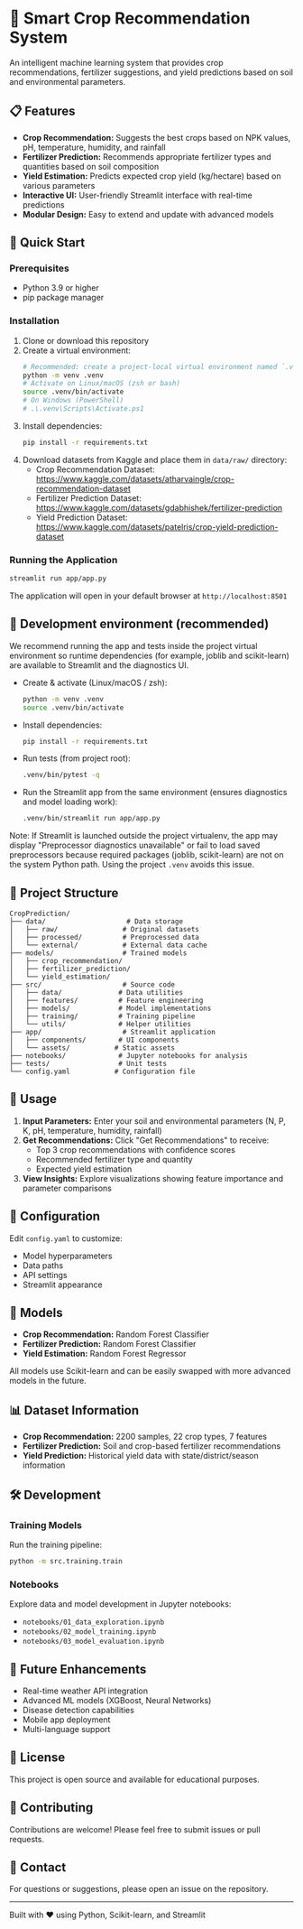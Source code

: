 # 🌱 Smart Crop Recommendation System

An intelligent machine learning system that provides crop recommendations, fertilizer suggestions, and yield predictions based on soil and environmental parameters.

## 📋 Features

- **Crop Recommendation:** Suggests the best crops based on NPK values, pH, temperature, humidity, and rainfall
- **Fertilizer Prediction:** Recommends appropriate fertilizer types and quantities based on soil composition
- **Yield Estimation:** Predicts expected crop yield (kg/hectare) based on various parameters
- **Interactive UI:** User-friendly Streamlit interface with real-time predictions
- **Modular Design:** Easy to extend and update with advanced models

## 🚀 Quick Start

### Prerequisites

- Python 3.9 or higher
- pip package manager

### Installation

1. Clone or download this repository
2. Create a virtual environment:
   ```bash
   # Recommended: create a project-local virtual environment named `.venv`
   python -m venv .venv
   # Activate on Linux/macOS (zsh or bash)
   source .venv/bin/activate
   # On Windows (PowerShell)
   # .\.venv\Scripts\Activate.ps1
   ```
3. Install dependencies:
   ```bash
   pip install -r requirements.txt
   ```
4. Download datasets from Kaggle and place them in `data/raw/` directory:
   - Crop Recommendation Dataset: https://www.kaggle.com/datasets/atharvaingle/crop-recommendation-dataset
   - Fertilizer Prediction Dataset: https://www.kaggle.com/datasets/gdabhishek/fertilizer-prediction
   - Yield Prediction Dataset: https://www.kaggle.com/datasets/patelris/crop-yield-prediction-dataset

### Running the Application

```bash
streamlit run app/app.py
```

The application will open in your default browser at `http://localhost:8501`

## 🧰 Development environment (recommended)

We recommend running the app and tests inside the project virtual environment so runtime dependencies (for example, joblib and scikit-learn) are available to Streamlit and the diagnostics UI.

- Create & activate (Linux/macOS / zsh):
   ```bash
   python -m venv .venv
   source .venv/bin/activate
   ```

- Install dependencies:
   ```bash
   pip install -r requirements.txt
   ```

- Run tests (from project root):
   ```bash
   .venv/bin/pytest -q
   ```

- Run the Streamlit app from the same environment (ensures diagnostics and model loading work):
   ```bash
   .venv/bin/streamlit run app/app.py
   ```

Note: If Streamlit is launched outside the project virtualenv, the app may display "Preprocessor diagnostics unavailable" or fail to load saved preprocessors because required packages (joblib, scikit-learn) are not on the system Python path. Using the project `.venv` avoids this issue.

## 📁 Project Structure

```
CropPrediction/
├── data/                    # Data storage
│   ├── raw/                # Original datasets
│   ├── processed/          # Preprocessed data
│   └── external/           # External data cache
├── models/                 # Trained models
│   ├── crop_recommendation/
│   ├── fertilizer_prediction/
│   └── yield_estimation/
├── src/                    # Source code
│   ├── data/              # Data utilities
│   ├── features/          # Feature engineering
│   ├── models/            # Model implementations
│   ├── training/          # Training pipeline
│   └── utils/             # Helper utilities
├── app/                    # Streamlit application
│   ├── components/        # UI components
│   └── assets/           # Static assets
├── notebooks/             # Jupyter notebooks for analysis
├── tests/                 # Unit tests
└── config.yaml           # Configuration file
```

## 🎯 Usage

1. **Input Parameters:** Enter your soil and environmental parameters (N, P, K, pH, temperature, humidity, rainfall)
2. **Get Recommendations:** Click "Get Recommendations" to receive:
   - Top 3 crop recommendations with confidence scores
   - Recommended fertilizer type and quantity
   - Expected yield estimation
3. **View Insights:** Explore visualizations showing feature importance and parameter comparisons

## 🔧 Configuration

Edit `config.yaml` to customize:
- Model hyperparameters
- Data paths
- API settings
- Streamlit appearance

## 🤖 Models

- **Crop Recommendation:** Random Forest Classifier
- **Fertilizer Prediction:** Random Forest Classifier
- **Yield Estimation:** Random Forest Regressor

All models use Scikit-learn and can be easily swapped with more advanced models in the future.

## 📊 Dataset Information

- **Crop Recommendation:** 2200 samples, 22 crop types, 7 features
- **Fertilizer Prediction:** Soil and crop-based fertilizer recommendations
- **Yield Prediction:** Historical yield data with state/district/season information

## 🛠️ Development

### Training Models

Run the training pipeline:

```bash
python -m src.training.train
```

### Notebooks

Explore data and model development in Jupyter notebooks:
- `notebooks/01_data_exploration.ipynb`
- `notebooks/02_model_training.ipynb`
- `notebooks/03_model_evaluation.ipynb`

## 🔮 Future Enhancements

- Real-time weather API integration
- Advanced ML models (XGBoost, Neural Networks)
- Disease detection capabilities
- Mobile app deployment
- Multi-language support

## 📝 License

This project is open source and available for educational purposes.

## 👥 Contributing

Contributions are welcome! Please feel free to submit issues or pull requests.

## 📧 Contact

For questions or suggestions, please open an issue on the repository.

---

Built with ❤️ using Python, Scikit-learn, and Streamlit

